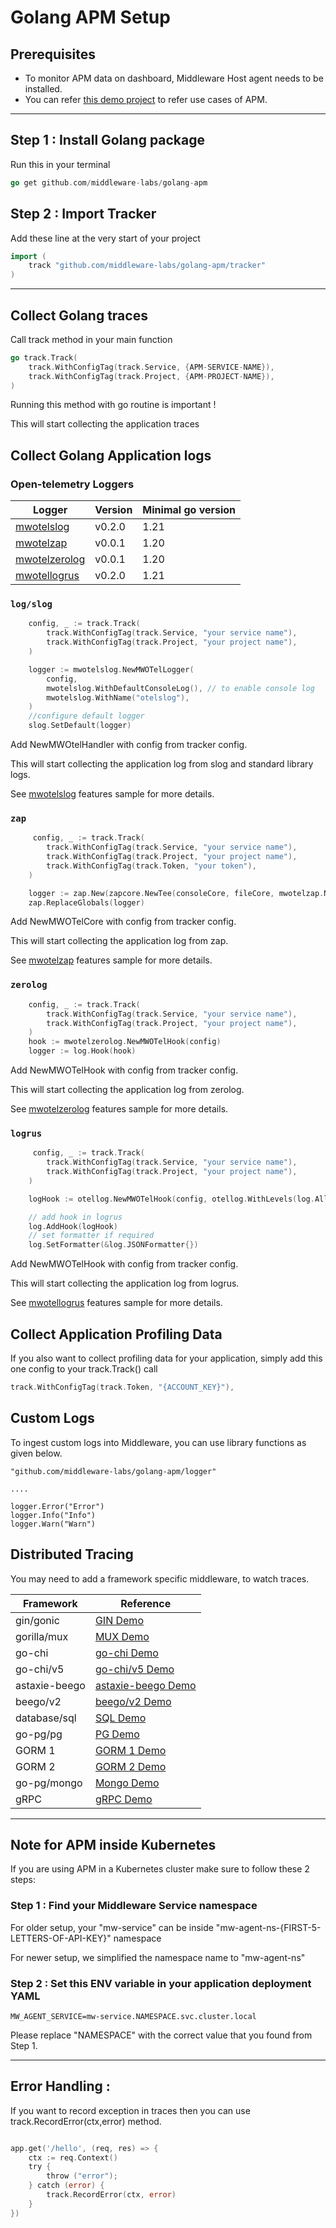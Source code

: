 # Golang APM Setup

## Prerequisites

* To monitor APM data on dashboard, Middleware Host agent needs to be installed.
* You can refer [this demo project](https://github.com/middleware-labs/demo-apm/tree/master/golang) to refer use cases of APM.

--------------------

## Step 1 : Install Golang package

Run this in your terminal
```go
go get github.com/middleware-labs/golang-apm
```

## Step 2 : Import Tracker

Add these line at the very start of your project

```go
import (
    track "github.com/middleware-labs/golang-apm/tracker"
)
```
---------------------

## Collect Golang traces

Call track method in your main function
```go
go track.Track(
    track.WithConfigTag(track.Service, {APM-SERVICE-NAME}),
    track.WithConfigTag(track.Project, {APM-PROJECT-NAME}),
)
```
Running this method with go routine is important !

This will start collecting the application traces

## Collect Golang Application logs


### Open-telemetry Loggers

| Logger                         | Version | Minimal go version |
|--------------------------------|---------|--------------------|
| [mwotelslog](https://github.com/open-telemetry/opentelemetry-go-contrib/tree/main/bridges/otelslog)       | v0.2.0  | 1.21               |
| [mwotelzap](https://github.com/open-telemetry/opentelemetry-go-contrib/tree/main/bridges/otelzap)         | v0.0.1  | 1.20               |
| [mwotelzerolog](mwotelzerolog) | v0.0.1  | 1.20               |
| [mwotellogrus](https://github.com/open-telemetry/opentelemetry-go-contrib/tree/main/bridges/otellogrus)   | v0.2.0  | 1.21               |

### `log/slog`
```go
    config, _ := track.Track(
		track.WithConfigTag(track.Service, "your service name"),
		track.WithConfigTag(track.Project, "your project name"),
	)

	logger := mwotelslog.NewMWOTelLogger(
		config,
		mwotelslog.WithDefaultConsoleLog(), // to enable console log
		mwotelslog.WithName("otelslog"),
	)
	//configure default logger
	slog.SetDefault(logger)
```
Add NewMWOtelHandler with config from tracker config. 

This will start collecting the application log from slog and standard library logs.

See [mwotelslog](https://github.com/middleware-labs/demo-apm/tree/master/golang/features) features sample for more details.

### `zap`
```go
     config, _ := track.Track(
		track.WithConfigTag(track.Service, "your service name"),
		track.WithConfigTag(track.Project, "your project name"),
		track.WithConfigTag(track.Token, "your token"),
	)

	logger := zap.New(zapcore.NewTee(consoleCore, fileCore, mwotelzap.NewMWOTelCore(config, mwotelzap.WithName("otelzaplog"))))
	zap.ReplaceGlobals(logger)
```
Add NewMWOTelCore with config from tracker config. 

This will start collecting the application log from zap.

See [mwotelzap](https://github.com/middleware-labs/demo-apm/tree/master/golang/features)  features sample for more details.

### `zerolog`
```go
    config, _ := track.Track(
		track.WithConfigTag(track.Service, "your service name"),
		track.WithConfigTag(track.Project, "your project name"),
	)
	hook := mwotelzerolog.NewMWOTelHook(config)
	logger := log.Hook(hook)
```
Add NewMWOTelHook with config from tracker config. 

This will start collecting the application log from zerolog.

See [mwotelzerolog](https://github.com/middleware-labs/demo-apm/tree/master/golang/features) features sample for more details.

### `logrus`
```go
     config, _ := track.Track(
		track.WithConfigTag(track.Service, "your service name"),
		track.WithConfigTag(track.Project, "your project name"),
	)

	logHook := otellog.NewMWOTelHook(config, otellog.WithLevels(log.AllLevels), otellog.WithName("otellogrus"))

	// add hook in logrus
	log.AddHook(logHook)
	// set formatter if required
	log.SetFormatter(&log.JSONFormatter{})
```
Add NewMWOTelHook with config from tracker config. 

This will start collecting the application log from logrus.

See [mwotellogrus](https://github.com/middleware-labs/demo-apm/tree/master/golang/features) features sample for more details.

## Collect Application Profiling Data

If you also want to collect profiling data for your application,
simply add this one config to your track.Track() call

```go
track.WithConfigTag(track.Token, "{ACCOUNT_KEY}"),
```

## Custom Logs

To ingest custom logs into Middleware, you can use library functions as given below.

```
"github.com/middleware-labs/golang-apm/logger"

....

logger.Error("Error")
logger.Info("Info")
logger.Warn("Warn")

```

## Distributed Tracing

You may need to add a framework specific middleware, to watch traces.

|Framework  |   Reference   |
|------             |    ---------  |
|gin/gonic          |   [GIN Demo](https://github.com/middleware-labs/demo-apm/tree/master/golang/features/trace/gin)   |
|gorilla/mux        |   [MUX Demo](https://github.com/middleware-labs/demo-apm/tree/master/golang/features/trace/mux)  |
|go-chi             |   [go-chi Demo](https://github.com/middleware-labs/demo-apm/tree/master/golang/features/trace/go-chi-legacy)  |
|go-chi/v5          |   [go-chi/v5 Demo](https://github.com/middleware-labs/demo-apm/tree/master/golang/features/trace/go-chi)  |
|astaxie-beego      |   [astaxie-beego Demo](https://github.com/middleware-labs/demo-apm/tree/master/golang/features/trace/astaxie-beego)  |
|beego/v2           |   [beego/v2 Demo](https://github.com/middleware-labs/demo-apm/tree/master/golang/features/trace/beego-v2)  |
|database/sql       |   [SQL Demo](https://github.com/middleware-labs/demo-apm/tree/master/golang/features/trace/sql)  |
|go-pg/pg           |   [PG Demo](https://github.com/middleware-labs/demo-apm/tree/master/golang/features/trace/pg)  |
|GORM 1             |   [GORM 1 Demo](https://github.com/middleware-labs/demo-apm/tree/master/golang/features/trace/gorm1)  |
|GORM 2             |   [GORM 2 Demo](https://github.com/middleware-labs/demo-apm/tree/master/golang/features/trace/gorm2)  |
|go-pg/mongo        |   [Mongo Demo](https://github.com/middleware-labs/demo-apm/tree/master/golang/features/trace/mongo)  |
|gRPC               |   [gRPC Demo](https://github.com/middleware-labs/demo-apm/tree/master/golang/features/trace/grpc)  |

---------------

## Note for APM inside Kubernetes

If you are using APM in a Kubernetes cluster make sure to follow these 2 steps:

### Step 1 : Find your Middleware Service namespace
For older setup, your "mw-service" can be inside "mw-agent-ns-{FIRST-5-LETTERS-OF-API-KEY}" namespace

For newer setup, we simplified the namespace name to "mw-agent-ns"

### Step 2 : Set this ENV variable in your application deployment YAML
```
MW_AGENT_SERVICE=mw-service.NAMESPACE.svc.cluster.local
```
Please replace "NAMESPACE" with the correct value that you found from Step 1.

----------------

## Error Handling :

If you want to record exception in traces then you can use track.RecordError(ctx,error) method.

```go

app.get('/hello', (req, res) => {
    ctx := req.Context()
    try {
        throw ("error");
    } catch (error) {
        track.RecordError(ctx, error)
    }
})

```

